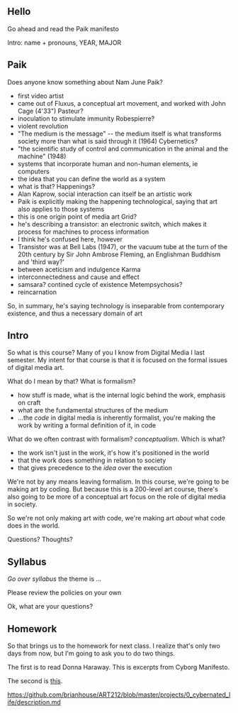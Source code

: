 <!--## Prep
- print survey, syllabus, Paik, assignment 0
-->

## Hello
Go ahead and read the Paik manifesto

Intro: name + pronouns, YEAR, MAJOR


## Paik
Does anyone know something about Nam June Paik?

- first video artist
- came out of Fluxus, a conceptual art movement, and worked with John Cage (4'33")
Pasteur?
- inoculation to stimulate immunity
Robespierre?
- violent revolution
- "The medium is the message" -- the medium itself is what transforms society more than what is said through it (1964)
Cybernetics?
- "the scientific study of control and communication in the animal and the machine" (1948)
- systems that incorporate human and non-human elements, ie computers
- the idea that you can define the world as a system
- what is that?
Happenings?
- Alan Kaprow, social interaction can itself be an artistic work
- Paik is explicitly making the happening technological, saying that art also applies to those systems
- this is one origin point of media art
Grid?
- he's describing a transistor: an electronic switch, which makes it process for machines to process information
- I think he's confused here, however
- Transistor was at Bell Labs (1947), or the vacuum tube at the turn of the 20th century by Sir John Ambrose Fleming, an Englishman
Buddhism and 'third way?'
- between aceticism and indulgence
Karma
- interconnectedness and cause and effect
- samsara? contined cycle of existence
Metempsychosis?
- reincarnation

So, in summary, he's saying technology is inseparable from contemporary existence, and thus a necessary domain of art



## Intro

So what is this course? Many of you I know from Digital Media I last semester. My intent for that course is that it is focused on the formal issues of digital media art.

What do I mean by that? What is formalism?

- how stuff is made, what is the internal logic behind the work, emphasis on craft
- what are the fundamental structures of the medium
- ...the _code_ in digital media is inherently formalist, you're making the work by writing a formal definition of it, in code

What do we often contrast with formalism? _conceptualism_. Which is what?

- the work isn't just in the work, it's how it's positioned in the world
- that the work does something in relation to society
- that gives precedence to the _idea_ over the execution


We're not by any means leaving formalism. In this course, we're going to be making art by coding. But because this is a 200-level art course, there's also going to be more of a conceptual art focus on the role of digital media in society.

So we're not only making art _with_ code, we're making art _about_ what code does in the world.

Questions? Thoughts?



## Syllabus

_Go over syllabus_ the theme is ...

Please review the policies on your own

Ok, what are your questions?



## Homework

So that brings us to the homework for next class. I realize that's only two days from now, but I'm going to ask you to do two things.

The first is to read Donna Haraway. This is excerpts from Cyborg Manifesto.

The second is [this](projects/0_cybernated_life/description.md).

https://github.com/brianhouse/ART212/blob/master/projects/0_cybernated_life/description.md
